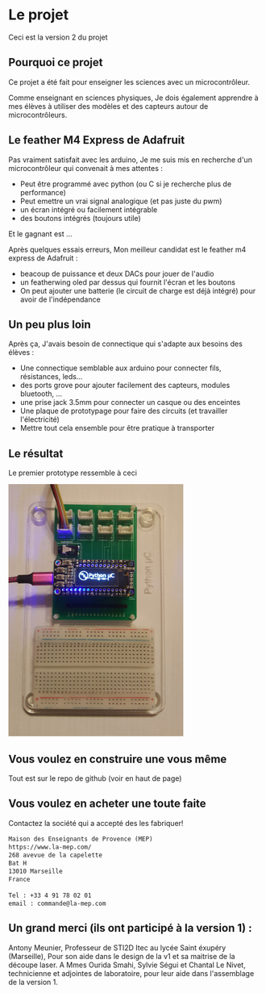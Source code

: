 # Le projet

Ceci est la version 2 du projet

## Pourquoi ce projet
Ce projet a été fait pour enseigner les sciences avec un microcontrôleur.

Comme enseignant en sciences physiques, Je dois également apprendre à mes élèves à utiliser des modèles et des capteurs autour de microcontrôleurs.

## Le feather M4 Express de Adafruit 
Pas vraiment satisfait avec les arduino, Je me suis mis en recherche d'un microcontrôleur qui convenait à mes attentes :
* Peut être programmé avec python (ou C si je recherche plus de performance)
* Peut emettre un vrai signal analogique (et pas juste du pwm)
* un écran intégré ou facilement intégrable
* des boutons intégrés (toujours utile)

Et le gagnant est ...

Après quelques essais erreurs, Mon meilleur candidat est le feather m4 express de Adafruit :

* beacoup de puissance et deux DACs pour jouer de l'audio
* un featherwing oled par dessus qui fournit l'écran et les boutons
* On peut ajouter une batterie (le circuit de charge est déjà intégré) pour avoir de l'indépendance

## Un peu plus loin

Après ça, J'avais besoin de connectique qui s'adapte aux besoins des élèves :

* Une connectique semblable aux arduino pour connecter fils, résistances, leds...
* des ports grove pour ajouter facilement des capteurs, modules bluetooth, ... 
* une prise jack 3.5mm pour connecter un casque ou des enceintes
* Une plaque de prototypage pour faire des circuits (et travailler l'électricité)
* Mettre tout cela ensemble pour être pratique à transporter

## Le résultat

Le premier prototype ressemble à ceci

[![Board](https://github.com/olivier-boesch/CircuitPython-au-lycee/raw/master/docs/assets/pythonmcu_500.jpg "Board")](https://github.com/olivier-boesch/CircuitPython-au-lycee/raw/master/docs/assets/pythonmcu.jpg)

## Vous voulez en construire une vous même

Tout est sur le repo de github (voir en haut de page)

## Vous voulez en acheter une toute faite

Contactez la société qui a accepté des les fabriquer!
```
Maison des Enseignants de Provence (MEP)
https://www.la-mep.com/
268 avevue de la capelette
Bat H
13010 Marseille
France

Tel : +33 4 91 78 02 01
email : commande@la-mep.com
```

## Un grand merci (ils ont participé à la version 1) :
Antony Meunier, Professeur de STI2D Itec au lycée Saint éxupéry (Marseille), Pour son aide dans le design de la v1 et sa maitrise de la découpe laser.
A Mmes Ourida Smahi, Sylvie Ségui et Chantal Le Nivet, technicienne et adjointes de laboratoire, pour leur aide dans l'assemblage de la version 1. 
